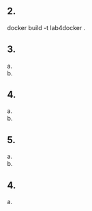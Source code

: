 ## 2.
docker build -t lab4docker .

## 3.
 a.  <br/>
 b.  <br/>

## 4.
 a.  <br/>
 b.  <br/>
 
 ## 5.
 a.  <br/>
 b.  <br/>
 
 ## 4.
 a.  <br/>
